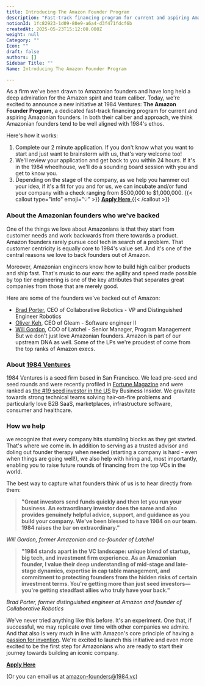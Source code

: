 ```yaml
---
title: Introducing The Amazon Founder Program
description: "Fast-track financing program for current and aspiring Amazon founders. Get a sounding board session and funding from $500,000 to $1,000,000 from 1984 Ventures."
notionId: 1fc82923-1d09-80e9-a6a4-d3f471fdcf6b
createdAt: 2025-05-23T15:12:00.000Z
weight: null
Category: ""
Icon: ""
draft: false
authors: []
Sidebar Title: ""
Name: Introducing The Amazon Founder Program

---
```




As a firm we've been drawn to Amazonian founders and have long held a deep admiration for the Amazon spirit and team caliber. Today, we're excited to announce a new initiative at 1984 Ventures:  **The Amazon Founder Program,** a dedicated fast-track financing program for current and aspiring Amazonian founders. In both their caliber and approach, we think Amazonian founders tend to be well aligned with 1984's ethos.

Here's how it works:

1. Complete our 2 minute application. If you don't know what you want to start and just want to brainstorm with us, that's very welcome too! 
1. We'll review your application and get back to you within 24 hours. If it's in the 1984 wheelhouse, we'll do a sounding board session with you and get to know you.
1. Depending on the stage of the company, as we help you hammer out your idea, if it's a fit for you and for us, we can incubate and/or fund your company with a check ranging from $500,000 to $1,000,000.
{{< callout type="info" emoji="💡" >}}
[ **Apply Here** ](https://1984vc.typeform.com/to/agegAlzs)
{{< /callout >}}


###  **About the Amazonian founders who we've backed** 


One of the things we love about Amazonians is that they start from customer needs and work backwards from there towards a product. Amazon founders rarely pursue cool tech in search of a problem. That customer centricity is equally core to 1984's value set. And it's one of the central reasons we love to back founders out of Amazon.

Moreover, Amazonian engineers know how to build high caliber products and ship fast. That's music to our ears: the agility and speed made possible by top tier engineering is one of the key attributes that separates great companies from those that are merely good.

Here are some of the founders we've backed out of Amazon:

- [Brad Porter](https://www.linkedin.com/in/brad-porter-1a989/), CEO of Collaborative Robotics - VP and Distinguished Engineer Robotics
- [Oliver Keh](https://www.linkedin.com/in/oliver-keh/), CEO of Gleam - Software engineer II
- [Will Gordon](https://www.linkedin.com/in/wtgordon/), COO of Latchel - Senior Manager, Program Management
But we don't just love Amazonian founders. Amazon is part of our upstream DNA as well. Some of the LPs we're proudest of come from the top ranks of Amazon execs.

###  **About** [1](http://1984.vc/)[9](http://1984.vc/)[8](http://1984.vc/)[4 Ventures](http://1984.vc/)


1984 Ventures is a seed firm based in San Francisco. We lead pre-seed and seed rounds and were recently profiled in [Fortune Magazine](https://fortune.com/2022/11/28/crypto-venture-capital-ramy-adeeb-1984/) and were ranked as[ the #19 seed investor in the US](https://www.businessinsider.com/100-best-early-stage-seed-vc-investors-startups-2023-5) by Business Insider. We gravitate towards strong technical teams solving hair-on-fire problems and particularly love B2B SaaS, marketplaces, infrastructure software, consumer and healthcare.

### How we help


we recognize that every company hits stumbling blocks as they get started. That's where we come in. In addition to serving as a trusted advisor and doling out founder therapy when needed (starting a company is hard - even when things are going well!), we also help with hiring and, most importantly, enabling you to raise future rounds of financing from the top VCs in the world.

The best way to capture what founders think of us is to hear directly from them:

>  **"Great investors send funds quickly and then let you run your business. An extraordinary investor does the same and also provides genuinely helpful advice, support, and guidance as you build your company. We've been blessed to have 1984 on our team. 1984 raises the bar on extraordinary."** 


 *Will Gordon, former Amazonian and co-founder of Latchel* 

>  **"1984 stands apart in the VC landscape: unique blend of startup, big tech, and investment firm experience. As an Amazonian founder, I value their deep understanding of mid-stage and late-stage dynamics, expertise in cap table management, and commitment to protecting founders from the hidden risks of certain investment terms. You're getting more than just seed investors—you're getting steadfast allies who truly have your back."** 


 *Brad Porter, former distinguished engineer at Amazon and founder of Collaborative Robotics* 

We've never tried anything like this before. It's an experiment. One that, if successful, we may replicate over time with other companies we admire. And that also is very much in line with Amazon's core principle of having a [passion for invention](https://www.aboutamazon.eu/news/working-at-amazon/pioneering-a-passion-for-inventing). We're excited to launch this initiative and even more excited to be the first step for Amazonians who are ready to start their journey towards building an iconic company.

[ **Apply Here** ](https://1984vc.typeform.com/to/agegAlzs)

(Or you can email us at [amazon-founders@1984.vc](mailto:amazon-founders@1984.vc)) 
